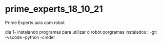 # prime_experts_18_10_21
Prime Experts aula com robot

dia 1- 
    instalando programas para utilizar o robot
    porgramas instalados :
        -git
        -vscode
        -python
        -cmder
